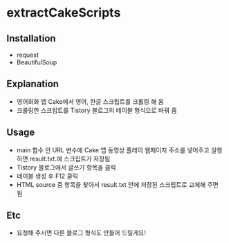 # extractCakeScripts
## Installation
  + request
  + BeautifulSoup

## Explanation
  + 영어회화 앱 Cake에서 영어, 한글 스크립트를 크롤링 해 옴
  + 크롤링한 스크립트를 Tistory 블로그의 테이블 형식으로 바꿔 줌

## Usage
  + main 함수 안 URL 변수에 Cake 앱 동영상 플레이 웹페이지 주소를 넣어주고 실행하면 result.txt.에 스크립트가 저장됨
  + Tistory 블로그에서 글쓰기 항목을 클릭
  + 테이블 생성 후 F12 클릭
  + HTML source 중 <tbody> 항목을 찾아서 result.txt 안에 저장된 스크립트로 교체해 주면 됨

## Etc
  + 요청해 주시면 다른 블로그 형식도 만들어 드릴게요!
